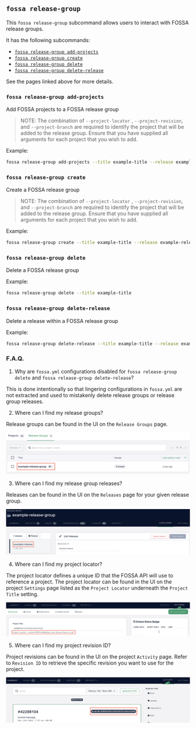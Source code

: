 ## `fossa release-group`

This `fossa release-group` subcommand allows users to interact with FOSSA release groups.

It has the following subcommands:

- [`fossa release-group add-projects`](./release-group/add-projects.md)
- [`fossa release-group create`](./release-group//create.md)
- [`fossa release-group delete`](./release-group/delete.md)
- [`fossa release-group delete-release`](./release-group/delete-release.md)

See the pages linked above for more details.

### `fossa release-group add-projects`

Add FOSSA projects to a FOSSA release group

>NOTE: The combination of `--project-locator` , `--project-revision`, and `--project-branch` are required to identify the project that will be added to the release group. Ensure that you have supplied all arguments for each project that you wish to add.

Example:

```bash
fossa release-group add-projects --title example-title --release example-release-title --project-locator custom+1/git@github.com/example --project-revision 12345 --project-branch main
```

### `fossa release-group create`

Create a FOSSA release group

>NOTE: The combination of `--project-locator` , `--project-revision`, and `--project-branch` are required to identify the project that will be added to the release group. Ensure that you have supplied all arguments for each project that you wish to add.

Example:

```bash
fossa release-group create --title example-title --release example-release-title --project-locator custom+1/git@github.com/example --project-revision 12345 --project-branch main
```

### `fossa release-group delete`

Delete a FOSSA release group

Example:

```bash
fossa release-group delete --title example-title
```

### `fossa release-group delete-release`

Delete a release within a FOSSA release group

Example:

```bash
fossa release-group delete-release --title example-title --release example-release-title 
```

### F.A.Q.

1. Why are `fossa.yml` configurations disabled for `fossa release-group delete` and `fossa release-group delete-release`?

This is done intentionally so that lingering configurations in `fossa.yml` are not extracted and used to mistakenly delete release groups or release group releases.

2. Where can I find my release groups? 

Release groups can be found in the UI on the `Release Groups` page.

<img src="../../assets//release-group-title-example.png">

3. Where can I find my release group releases?

Releases can be found in the UI on the `Releases` page for your given release group.

<img src="../../assets//release-example.png">

4. Where can I find my project locator?

The project locator defines a unique ID that the FOSSA API will use to reference a project. The project locator can be found in the UI on the project `Settings` page listed as the `Project Locator` underneath the `Project Title` setting.

<img src="../../assets//project-locator-example.png">

5. Where can I find my project revision ID?

Project revisions can be found in the UI on the project `Activity` page. Refer to `Revision ID` to retrieve the specific revision you want to use for the project.

<img src="../../assets//project-revision-example.png">